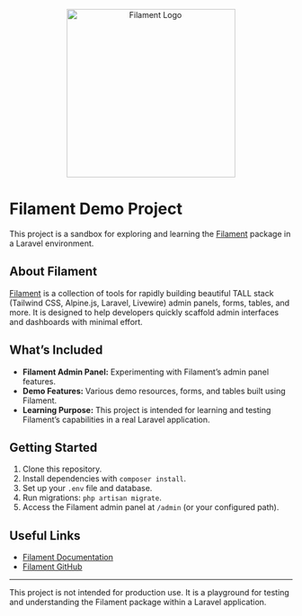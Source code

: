 <p align="center"><a href="https://filamentphp.com" target="_blank"><img src="https://filamentphp.com/build/assets/rocket-0d392ed0.webp" width="300" alt="Filament Logo"></a></p>

# Filament Demo Project

This project is a sandbox for exploring and learning the [Filament](https://filamentphp.com/) package in a Laravel environment.

## About Filament

[Filament](https://filamentphp.com/) is a collection of tools for rapidly building beautiful TALL stack (Tailwind CSS, Alpine.js, Laravel, Livewire) admin panels, forms, tables, and more. It is designed to help developers quickly scaffold admin interfaces and dashboards with minimal effort.

## What’s Included

- **Filament Admin Panel:** Experimenting with Filament’s admin panel features.
- **Demo Features:** Various demo resources, forms, and tables built using Filament.
- **Learning Purpose:** This project is intended for learning and testing Filament’s capabilities in a real Laravel application.

## Getting Started

1. Clone this repository.
2. Install dependencies with `composer install`.
3. Set up your `.env` file and database.
4. Run migrations: `php artisan migrate`.
5. Access the Filament admin panel at `/admin` (or your configured path).

## Useful Links

- [Filament Documentation](https://filamentphp.com/docs)
- [Filament GitHub](https://github.com/filamentphp/filament)

---

This project is not intended for production use. It is a playground for testing and understanding the Filament package within a Laravel application.
